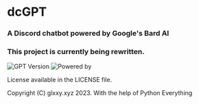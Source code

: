 # dcGPT
### A Discord chatbot powered by Google's Bard AI

### This project is currently being rewritten.

![GPT Version](https://img.shields.io/badge/GPT%20Version-Bard%20AI-green?style=flat-square)
![Powered by](https://img.shields.io/badge/Powered%20by-pythoneverything.com-purple?style=flat-square)

License available in the LICENSE file.

Copyright (C) glxxy.xyz 2023.
With the help of Python Everything
